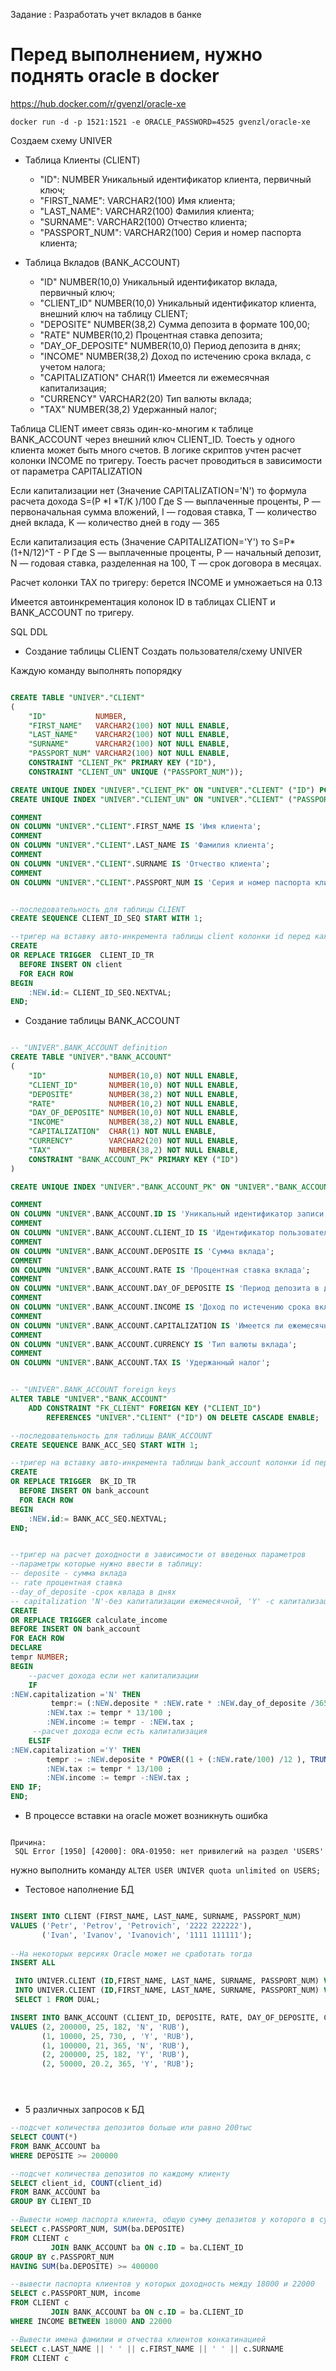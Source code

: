 Задание : Разработать учет вкладов в банке
# Перед выполнением, нужно поднять oracle в docker

<https://hub.docker.com/r/gvenzl/oracle-xe>

```docker run -d -p 1521:1521 -e ORACLE_PASSWORD=4525 gvenzl/oracle-xe```

Создаем схему UNIVER

* Таблица Клиенты (CLIENT)
    - "ID": NUMBER Уникальный идентификатор клиента, первичный ключ;
    - "FIRST_NAME": VARCHAR2(100) Имя клиента;
    - "LAST_NAME": VARCHAR2(100) Фамилия клиента;
    - "SURNAME": VARCHAR2(100) Отчество клиента;
    - "PASSPORT_NUM": VARCHAR2(100) Серия и номер паспорта клиента;

* Таблица Вкладов (BANK_ACCOUNT)
    - "ID" NUMBER(10,0) Уникальный идентификатор вклада, первичный ключ;
    - "CLIENT_ID" NUMBER(10,0) Уникальный идентификатор клиента, внешний ключ на таблицу CLIENT;
    - "DEPOSITE" NUMBER(38,2) Сумма депозита в формате 100,00;
    - "RATE" NUMBER(10,2) Процентная ставка депозита;
    - "DAY_OF_DEPOSITE" NUMBER(10,0) Период депозита в днях;
    - "INCOME" NUMBER(38,2) Доход по истечению срока вклада, с учетом налога;
    - "CAPITALIZATION" CHAR(1) Имеется ли ежемесячная капитализация;
    - "CURRENCY" VARCHAR2(20) Тип валюты вклада;
    - "TAX" NUMBER(38,2) Удержанный налог;

Таблица CLIENT имеет связь один-ко-многим к таблице BANK_ACCOUNT через внешний ключ CLIENT_ID.
Тоесть у одного клиента может быть много счетов.
В логике скриптов учтен расчет колонки INCOME по тригеру.
Тоесть расчет проводиться в зависимости от параметра CAPITALIZATION

Если капитализации нет (Значение CAPITALIZATION='N') то формула расчета дохода S=(P *I *T/K )/100
Где S — выплаченные проценты,
P — первоначальная сумма вложений,
I — годовая ставка,
T — количество дней вклада,
K — количество дней в году — 365

Если капитализация есть (Значение CAPITALIZATION='Y') то
S=P* (1+N/12)^T - P
Где S — выплаченные проценты,
P — начальный депозит,
N — годовая ставка, разделенная на 100,
T — срок договора в месяцах.

Расчет колонки TAX по тригеру: берется INCOME и умножаеться на 0.13

Имеется автоинкрементация колонок ID в таблицах CLIENT и BANK_ACCOUNT по тригеру.

SQL DDL

* Создание таблицы CLIENT
Создать пользователя/схему UNIVER

Каждую команду выполнять попорядку
```sql

CREATE TABLE "UNIVER"."CLIENT"
(
    "ID"           NUMBER,
    "FIRST_NAME"   VARCHAR2(100) NOT NULL ENABLE,
    "LAST_NAME"    VARCHAR2(100) NOT NULL ENABLE,
    "SURNAME"      VARCHAR2(100) NOT NULL ENABLE,
    "PASSPORT_NUM" VARCHAR2(100) NOT NULL ENABLE,
    CONSTRAINT "CLIENT_PK" PRIMARY KEY ("ID"),
    CONSTRAINT "CLIENT_UN" UNIQUE ("PASSPORT_NUM"));

CREATE UNIQUE INDEX "UNIVER"."CLIENT_PK" ON "UNIVER"."CLIENT" ("ID") PCTFREE 10 INITRANS 2 MAXTRANS 255 TABLESPACE "USERS";
CREATE UNIQUE INDEX "UNIVER"."CLIENT_UN" ON "UNIVER"."CLIENT" ("PASSPORT_NUM")   PCTFREE 10 INITRANS 2 MAXTRANS 255 TABLESPACE "USERS"

COMMENT
ON COLUMN "UNIVER"."CLIENT".FIRST_NAME IS 'Имя клиента';
COMMENT
ON COLUMN "UNIVER"."CLIENT".LAST_NAME IS 'Фамилия клиента';
COMMENT
ON COLUMN "UNIVER"."CLIENT".SURNAME IS 'Отчество клиента';
COMMENT
ON COLUMN "UNIVER"."CLIENT".PASSPORT_NUM IS 'Серия и номер паспорта клиента';


--последовательность для таблицы CLIENT
CREATE SEQUENCE CLIENT_ID_SEQ START WITH 1;

--тригер на вставку авто-инкремента таблицы client колонки id перед каждым инсертом
CREATE
OR REPLACE TRIGGER  CLIENT_ID_TR
  BEFORE INSERT ON client              
  FOR EACH ROW
BEGIN   
 	:NEW.id:= CLIENT_ID_SEQ.NEXTVAL;
END;


```

* Создание таблицы BANK_ACCOUNT

```sql

-- "UNIVER".BANK_ACCOUNT definition
CREATE TABLE "UNIVER"."BANK_ACCOUNT"
(
    "ID"              NUMBER(10,0) NOT NULL ENABLE,
    "CLIENT_ID"       NUMBER(10,0) NOT NULL ENABLE,
    "DEPOSITE"        NUMBER(38,2) NOT NULL ENABLE,
    "RATE"            NUMBER(10,2) NOT NULL ENABLE,
    "DAY_OF_DEPOSITE" NUMBER(10,0) NOT NULL ENABLE,
    "INCOME"          NUMBER(38,2) NOT NULL ENABLE,
    "CAPITALIZATION"  CHAR(1) NOT NULL ENABLE,
    "CURRENCY"        VARCHAR2(20) NOT NULL ENABLE,
    "TAX"             NUMBER(38,2) NOT NULL ENABLE,
    CONSTRAINT "BANK_ACCOUNT_PK" PRIMARY KEY ("ID")
)

CREATE UNIQUE INDEX "UNIVER"."BANK_ACCOUNT_PK" ON "UNIVER"."BANK_ACCOUNT" ("ID");

COMMENT
ON COLUMN "UNIVER".BANK_ACCOUNT.ID IS 'Уникальный идентификатор записи';
COMMENT
ON COLUMN "UNIVER".BANK_ACCOUNT.CLIENT_ID IS 'Идентификатор пользователя. Ссылка на таблицу client';
COMMENT
ON COLUMN "UNIVER".BANK_ACCOUNT.DEPOSITE IS 'Сумма вклада';
COMMENT
ON COLUMN "UNIVER".BANK_ACCOUNT.RATE IS 'Процентная ставка вклада';
COMMENT
ON COLUMN "UNIVER".BANK_ACCOUNT.DAY_OF_DEPOSITE IS 'Период депозита в днях';
COMMENT
ON COLUMN "UNIVER".BANK_ACCOUNT.INCOME IS 'Доход по истечению срока вклада, с учетом налога';
COMMENT
ON COLUMN "UNIVER".BANK_ACCOUNT.CAPITALIZATION IS 'Имеется ли ежемесячная капитализация';
COMMENT
ON COLUMN "UNIVER".BANK_ACCOUNT.CURRENCY IS 'Тип валюты вклада';
COMMENT
ON COLUMN "UNIVER".BANK_ACCOUNT.TAX IS 'Удержанный налог';


-- "UNIVER".BANK_ACCOUNT foreign keys
ALTER TABLE "UNIVER"."BANK_ACCOUNT"
    ADD CONSTRAINT "FK_CLIENT" FOREIGN KEY ("CLIENT_ID")
        REFERENCES "UNIVER"."CLIENT" ("ID") ON DELETE CASCADE ENABLE;

--последовательность для таблицы BANK_ACCOUNT
CREATE SEQUENCE BANK_ACC_SEQ START WITH 1;

--тригер на вставку авто-инкремента таблицы bank_account колонки id перед каждым инсертом
CREATE
OR REPLACE TRIGGER  BK_ID_TR
  BEFORE INSERT ON bank_account              
  FOR EACH ROW
BEGIN   
 	:NEW.id:= BANK_ACC_SEQ.NEXTVAL;
END; 


--тригер на расчет доходности в зависимости от введеных параметров
--параметры которые нужно ввести в таблицу:
-- deposite - сумма вклада
-- rate процентная ставка
--day_of_deposite -срок квлада в днях
-- capitalization 'N'-без капитализации ежемесячной, 'Y' -с капитализацией
CREATE
OR REPLACE TRIGGER calculate_income
BEFORE INSERT ON bank_account
FOR EACH ROW
DECLARE
tempr NUMBER;
BEGIN
	--расчет дохода если нет капитализации
	IF
:NEW.capitalization ='N' THEN
  		 tempr:= (:NEW.deposite * :NEW.rate * :NEW.day_of_deposite /365) / 100;
  		:NEW.tax := tempr * 13/100 ;
  	 	:NEW.income := tempr - :NEW.tax ;
  	 --расчет дохода если есть капитализация
  	ELSIF
:NEW.capitalization ='Y' THEN
  		tempr := :NEW.deposite * POWER((1 + (:NEW.rate/100) /12 ), TRUNC(:NEW.day_of_deposite/30, 0 )) - :NEW.deposite;
  		:NEW.tax := tempr * 13/100 ;
  	 	:NEW.income := tempr -:NEW.tax ;
END IF;
END;


```
* В процессе вставки на oracle может возникнуть ошибка
```Error synchronizing data with database

Причина:
 SQL Error [1950] [42000]: ORA-01950: нет привилегий на раздел 'USERS'
 ```
 
 нужно выполнить команду
 ```ALTER USER UNIVER quota unlimited on USERS;```
 

* Тестовое наполнение БД

```sql

INSERT INTO CLIENT (FIRST_NAME, LAST_NAME, SURNAME, PASSPORT_NUM)
VALUES ('Petr', 'Petrov', 'Petrovich', '2222 222222'),
       ('Ivan', 'Ivanov', 'Ivanovich', '1111 111111');
	   
--На некоторых версиях Oracle может не сработать тогда
INSERT ALL

 INTO UNIVER.CLIENT (ID,FIRST_NAME, LAST_NAME, SURNAME, PASSPORT_NUM) VALUES (1,'Petr', 'Petrov', 'Petrovich', '2222 222222')
 INTO UNIVER.CLIENT (ID,FIRST_NAME, LAST_NAME, SURNAME, PASSPORT_NUM) VALUES (2,'Ivan', 'Ivanov', 'Ivanovich', '1111 111111')
 SELECT 1 FROM DUAL;

INSERT INTO BANK_ACCOUNT (CLIENT_ID, DEPOSITE, RATE, DAY_OF_DEPOSITE, CAPITALIZATION, CURRENCY)
VALUES (2, 200000, 25, 182, 'N', 'RUB'),
       (1, 10000, 25, 730, , 'Y', 'RUB'),
       (1, 100000, 21, 365, 'N', 'RUB'),
       (2, 200000, 25, 182, 'Y', 'RUB'),
       (2, 50000, 20.2, 365, 'Y', 'RUB');





```

* 5 различных запросов к БД

```sql
--подсчет количества депозитов больше или равно 200тыс
SELECT COUNT(*)
FROM BANK_ACCOUNT ba
WHERE DEPOSITE >= 200000

--подсчет количества депозитов по каждому клиенту
SELECT client_id, COUNT(client_id)
FROM BANK_ACCOUNT ba
GROUP BY CLIENT_ID

--Вывести номер паспорта клиента, общую сумму депазитов у которого в сумме более 400тыс на вкладах
SELECT c.PASSPORT_NUM, SUM(ba.DEPOSITE)
FROM CLIENT c
         JOIN BANK_ACCOUNT ba ON c.ID = ba.CLIENT_ID
GROUP BY c.PASSPORT_NUM
HAVING SUM(ba.DEPOSITE) >= 400000

--вывести паспорта клиентов у которых доходность между 18000 и 22000
SELECT c.PASSPORT_NUM, income
FROM CLIENT c
         JOIN BANK_ACCOUNT ba ON c.ID = ba.CLIENT_ID
WHERE INCOME BETWEEN 18000 AND 22000

--Вывести имена фамилии и отчества клиентов конкатинацией
SELECT c.LAST_NAME || ' ' || c.FIRST_NAME || ' ' || c.SURNAME
FROM CLIENT c

```


